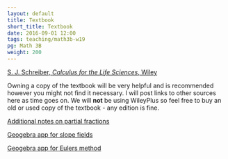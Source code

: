 ```yaml
---
layout: default
title: Textbook
short_title: Textbook
date: 2016-09-01 12:00
tags: teaching/math3b-w19
pg: Math 3B
weight: 200
---
```



[S. J. Schreiber, _Calculus for the Life Sciences_, Wiley][book]

Owning a copy of the textbook will be very helpful and is recommended however you might not find it necessary. I will post links to other sources here as time goes on. We will __not__ be using WileyPlus so feel free to buy an old or used copy of the textbook - any edition is fine. 

[Additional notes on partial fractions](./partial-fractions.pdf)

[Geogebra app for slope fields][geogebra-slope]

[Geogebra app for Eulers method][geogebra-euler]

[geogebra-slope]: https://www.geogebra.org/m/Rn8pX4ku
[geogebra-euler]: https://ggbm.at/SGtVF4rc
[book]: http://www.wiley.com/WileyCDA/Section/id-822944.html

